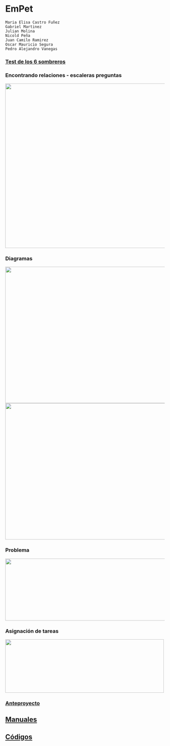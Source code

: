 # EmPet
```
Maria Elisa Castro Fuñez 
Gabriel Martinez
Julian Molina 
Nicold Peña 
Juan Camilo Ramirez
Oscar Mauricio Segura 
Pedro Alejandro Vanegas 
```


### [Test de los 6 sombreros](https://github.com/pavanegasg/Sistemas-Embebidos/tree/master/Documentos/Test%20de%20los%206%20sombreros)

### Encontrando relaciones - escaleras preguntas 
<img src="https://raw.githubusercontent.com/pavanegasg/Sistemas-Embebidos/master/Documentos/ideas.png" width="831" height="520">

### Diagramas 

<img src="https://raw.githubusercontent.com/pavanegasg/Sistemas-Embebidos/master/Documentos/diagrama1.jpeg" width="768" height="431">

<img src="https://raw.githubusercontent.com/pavanegasg/Sistemas-Embebidos/master/Documentos/diagrama2.jpeg" width="768" height="431">

### Problema 

<img src="https://raw.githubusercontent.com/pavanegasg/Sistemas-Embebidos/master/Documentos/problema.png" width="562" height="196">

### Asignación de tareas 

<img src="https://raw.githubusercontent.com/pavanegasg/Sistemas-Embebidos/master/Documentos/asignacion.PNG" width="501" height="169">


### [Anteproyecto](https://github.com/pavanegasg/Sistemas-Embebidos/blob/master/Documentos/Anteproyecto_embebidos.pdf) 

## [Manuales](https://github.com/pavanegasg/Sistemas-Embebidos/tree/master/Manuales)

## [Códigos](https://github.com/pavanegasg/Sistemas-Embebidos/tree/master/Códigos)
